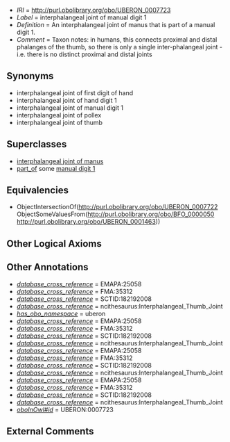  * *IRI* = http://purl.obolibrary.org/obo/UBERON_0007723
 * *Label* = interphalangeal joint of manual digit 1
 * *Definition* = An interphalangeal joint of manus that is part of a manual digit 1.
 * *Comment* = Taxon notes: in humans, this connects proximal and distal phalanges of the thumb, so there is only a single inter-phalangeal joint - i.e. there is no distinct proximal and distal joints

## Synonyms

 * interphalangeal joint of first digit of hand
 * interphalangeal joint of hand digit 1
 * interphalangeal joint of manual digit 1
 * interphalangeal joint of pollex
 * interphalangeal joint of thumb

## Superclasses

 * [interphalangeal joint of manus](../../UBERON/22/UBERON_0007722.md)
 * [part_of](../../BFO/50/BFO_0000050.md) some [manual digit 1](../../UBERON/63/UBERON_0001463.md)

## Equivalencies

 * ObjectIntersectionOf(<http://purl.obolibrary.org/obo/UBERON_0007722> ObjectSomeValuesFrom(<http://purl.obolibrary.org/obo/BFO_0000050> <http://purl.obolibrary.org/obo/UBERON_0001463>))

## Other Logical Axioms


## Other Annotations

 * *[database_cross_reference](../../ef/oboInOwl#hasDbXref.md)* = EMAPA:25058
 * *[database_cross_reference](../../ef/oboInOwl#hasDbXref.md)* = FMA:35312
 * *[database_cross_reference](../../ef/oboInOwl#hasDbXref.md)* = SCTID:182192008
 * *[database_cross_reference](../../ef/oboInOwl#hasDbXref.md)* = ncithesaurus:Interphalangeal_Thumb_Joint
 * *[has_obo_namespace](../../ce/oboInOwl#hasOBONamespace.md)* = uberon
 * *[database_cross_reference](../../ef/oboInOwl#hasDbXref.md)* = EMAPA:25058
 * *[database_cross_reference](../../ef/oboInOwl#hasDbXref.md)* = FMA:35312
 * *[database_cross_reference](../../ef/oboInOwl#hasDbXref.md)* = SCTID:182192008
 * *[database_cross_reference](../../ef/oboInOwl#hasDbXref.md)* = ncithesaurus:Interphalangeal_Thumb_Joint
 * *[database_cross_reference](../../ef/oboInOwl#hasDbXref.md)* = EMAPA:25058
 * *[database_cross_reference](../../ef/oboInOwl#hasDbXref.md)* = FMA:35312
 * *[database_cross_reference](../../ef/oboInOwl#hasDbXref.md)* = SCTID:182192008
 * *[database_cross_reference](../../ef/oboInOwl#hasDbXref.md)* = ncithesaurus:Interphalangeal_Thumb_Joint
 * *[database_cross_reference](../../ef/oboInOwl#hasDbXref.md)* = EMAPA:25058
 * *[database_cross_reference](../../ef/oboInOwl#hasDbXref.md)* = FMA:35312
 * *[database_cross_reference](../../ef/oboInOwl#hasDbXref.md)* = SCTID:182192008
 * *[database_cross_reference](../../ef/oboInOwl#hasDbXref.md)* = ncithesaurus:Interphalangeal_Thumb_Joint
 * *[oboInOwl#id](../../id/oboInOwl#id.md)* = UBERON:0007723

## External Comments

